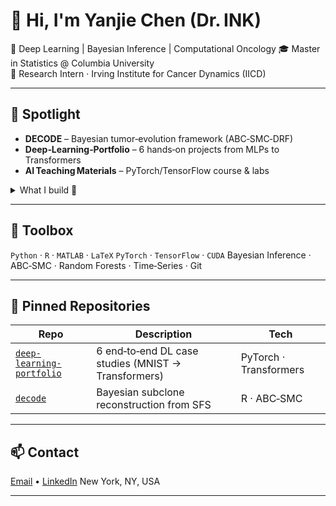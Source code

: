 # 👋 Hi, I'm **Yanjie Chen (Dr. INK)**

🚀 Deep Learning | Bayesian Inference | Computational Oncology
🎓 Master in Statistics @ Columbia University
🔬 Research Intern · Irving Institute for Cancer Dynamics (IICD)

---

## 🌟 Spotlight
* **DECODE** – Bayesian tumor‑evolution framework (ABC‑SMC‑DRF)
* **Deep‑Learning‑Portfolio** – 6 hands‑on projects from MLPs to Transformers
* **AI Teaching Materials** – PyTorch/TensorFlow course & labs

<details>
  <summary>What I build 🚀</summary>

| Area                       | Highlights                                                     |
| -------------------------- | -------------------------------------------------------------- |
| **Computer Vision**        | Transfer learning · Semantic segmentation · Data augmentation  |
| **NLP**                    | LSTM sentiment analysis · Self‑attention · 4‑bit LLM inference |
| **Probabilistic Modeling** | ABC‑SMC pipelines · Random‑Forest posteriors                   |
| **HPC**                    | SLURM workflows · GPU optimization on Columbia’s cluster       |

</details>

---

## 🔧 Toolbox

`Python` · `R` · `MATLAB` · `LaTeX`
`PyTorch` · `TensorFlow` · `CUDA`
Bayesian Inference · ABC‑SMC · Random Forests · Time‑Series · Git

---

## 📌 Pinned Repositories

| Repo                                                                                   | Description                                         | Tech                   |
| -------------------------------------------------------------------------------------- | --------------------------------------------------- | ---------------------- |
| [`deep-learning-portfolio`](https://github.com/YanjieChen9117/deep-learning-portfolio) | 6 end‑to‑end DL case studies (MNIST → Transformers) | PyTorch · Transformers |
| [`decode`](https://github.com/YanjieChen9117/DECODE)                                   | Bayesian subclone reconstruction from SFS           | R · ABC‑SMC            |
---

## 📫 Contact

[Email](mailto:yc4594@columbia.edu) • [LinkedIn](https://www.linkedin.com/in/yanjiechen)
New York, NY, USA

---

<!--

| [`ai-teaching-materials`](https://github.com/YanjieChen9117/ai-teaching-materials)     | Lecture notes & labs for NN course                  | PyTorch · TensorFlow   |
| [`time-series-alcohol`](https://github.com/YanjieChen9117/alcohol-tax-time-series)     | GARCH forecast of UK alcohol revenue                | R                      |


## 📝 Latest Achievements

* **Jul 2025**  Released *Deep‑Learning‑Portfolio* — 95 %+ MNIST, IoU 0.84 segmentation
* **Apr 2025**  DECODE outperforms Mobster on PCAWG cohort *(pre‑print in prep)*
* **Feb 2025**  Co‑authored AI curriculum for Azure Partners

# 👋 Hi, I'm Yanjie Chen

🎓 Master in Statistics @ Columbia University  
🔬 Researcher in tumor evolution, Bayesian inference, and probabilistic modeling  
📍 Currently a research intern at Irving Institute for Cancer Dynamics, Columbia University

---

## 🔧 Skills
- **Languages**: R, Python, MATLAB, LaTeX
- **Techniques**: Bayesian Inference, ABC-SMC, Random Forests, Time Series
  
## 📚 Selected Projects

### 🧬 DECODE Tumor Subclone Reconstruction
Research in IICD, Columbia University. Develop bayesian framework for recovering tumor evolutionary parameters from SFS data; integrated ABC-SMC with Distributional RF, evaluated using community benchmarking tools.

### 🧠 AI Teaching Materials - Neural Networks
TA experience at Azure Partners: Designed PyTorch/TensorFlow-based lessons on image classification, object detection, RNNs & transformers. Includes assignments and demos.

### 📊 Time Series Forecasting on Alcohol Tax Revenue
Collaborate with "HM Revenue & Customs" and forecast UK alcohol consumption change post-tax reform using Garch(1,1) model; proposed resource allocation strategy for £64.9B in expected revenue.

---

## 📫 Contact
- 📍 30 Morningside Dr, New York, NY 10025, USA  
- 📧 yc4594@columbia.edu


**YanjieChen9117/YanjieChen9117** is a ✨ _special_ ✨ repository because its README.md (this file) appears on your GitHub profile.

Here are some ideas to get you started:

- 🔭 I’m currently working on ...
- 🌱 I’m currently learning ...
- 👯 I’m looking to collaborate on ...
- 🤔 I’m looking for help with ...
- 💬 Ask me about ...
- 📫 How to reach me: ...
- 😄 Pronouns: ...
- ⚡ Fun fact: ...
-->
